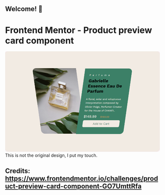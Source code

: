 ## Welcome! 👋
# Frontend Mentor - Product preview card component

![Design preview for the Product preview card component coding challenge](./design/myDesign.png)
This is not the original design, I put my touch.
## Credits: https://www.frontendmentor.io/challenges/product-preview-card-component-GO7UmttRfa
